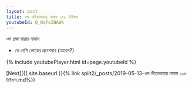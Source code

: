 ```yaml
---
layout: post
title: ওম নাইকামায়ায় নামায ১০৮ টাইমস
youtubeId: Q_WqFoINAWk
---
```

 
 
 ওম প্রজা দ্বারায় নামায  
 
 -  কে বেশি লোকের প্রবেশদ্বার (আবেগ?) 
 
  
 
  
 
 
 
 
 
 


{% include youtubePlayer.html id=page.youtubeId %}
 
[Next]({{ site.baseurl }}{% link  split2/_posts/2019-05-13-ওম ভীতাভায়ায় নামায ১০৮ টাইমস.md%})
 
